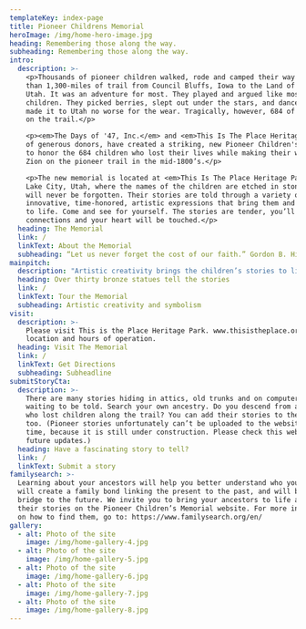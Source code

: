 ```yaml
---
templateKey: index-page
title: Pioneer Childrens Memorial
heroImage: /img/home-hero-image.jpg
heading: Remembering those along the way.
subheading: Remembering those along the way.
intro:
  description: >-
    <p>Thousands of pioneer children walked, rode and camped their way through more
    than 1,300-miles of trail from Council Bluffs, Iowa to the Land of Zion in
    Utah. It was an adventure for most. They played and argued like most
    children. They picked berries, slept out under the stars, and danced. Most
    made it to Utah no worse for the wear. Tragically, however, 684 of them died
    on the trail.</p>

    <p><em>The Days of '47, Inc.</em> and <em>This Is The Place Heritage Park</em>, with the help
    of generous donors, have created a striking, new Pioneer Children's Memorial
    to honor the 684 children who lost their lives while making their way to
    Zion on the pioneer trail in the mid-1800’s.</p>

    <p>The new memorial is located at <em>This Is The Place Heritage Park</em> in Salt
    Lake City, Utah, where the names of the children are etched in stone so they
    will never be forgotten. Their stories are told through a variety of
    innovative, time-honored, artistic expressions that bring them and the trail
    to life. Come and see for yourself. The stories are tender, you’ll feel
    connections and your heart will be touched.</p>
  heading: The Memorial
  link: /
  linkText: About the Memorial
  subheading: “Let us never forget the cost of our faith.” Gordon B. Hinckley
mainpitch:
  description: "Artistic creativity brings the children’s stories to life in more than 47 bronze statues at the new <em>Pioneer Children's Memorial</em>. Each statue represents multiple stories in a unique way. On the surface, the larger-than-life bronze sculptures portray the trail history, but on a deeper level they symbolize the grit, resilience and what handcart pioneer Jens Nielsen called (stickity-to-ity)\r stick-to-itiveness, – the qualities they used to make the western desert “blossom as a rose.” Artist sculpted the statues in conjunction with the Metal Arts Foundry in Lehi, Utah."
  heading: Over thirty bronze statues tell the stories
  link: /
  linkText: Tour the Memorial
  subheading: Artistic creativity and symbolism
visit:
  description: >-
    Please visit This is the Place Heritage Park. www.thisistheplace.org for
    location and hours of operation.
  heading: Visit The Memorial
  link: /
  linkText: Get Directions
  subheading: Subheadline
submitStoryCta:
  description: >-
    There are many stories hiding in attics, old trunks and on computer drives
    waiting to be told. Search your own ancestry. Do you descend from ancestors
    who lost children along the trail? You can add their stories to the website
    too. (Pioneer stories unfortunately can’t be uploaded to the website at this
    time, because it is still under construction. Please check this website for
    future updates.)
  heading: Have a fascinating story to tell?
  link: /
  linkText: Submit a story
familysearch: >-
  Learning about your ancestors will help you better understand who you are. It
  will create a family bond linking the present to the past, and will build a
  bridge to the future. We invite you to bring your ancestors to life and tell
  their stories on the Pioneer Children’s Memorial website. For more information
  on how to find them, go to: https://www.familysearch.org/en/
gallery:
  - alt: Photo of the site
    image: /img/home-gallery-4.jpg
  - alt: Photo of the site
    image: /img/home-gallery-5.jpg
  - alt: Photo of the site
    image: /img/home-gallery-6.jpg
  - alt: Photo of the site
    image: /img/home-gallery-7.jpg
  - alt: Photo of the site
    image: /img/home-gallery-8.jpg
---
```


